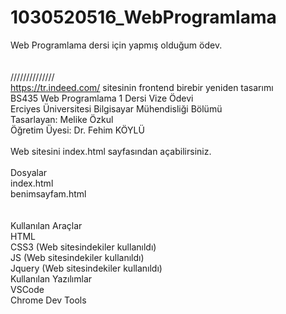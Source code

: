 # 1030520516_WebProgramlama <br>
 Web Programlama dersi için yapmış olduğum ödev.
<br><br><br>
//////////////<br>
https://tr.indeed.com/ sitesinin frontend birebir yeniden tasarımı<br>
BS435 Web Programlama 1 Dersi Vize Ödevi<br>
Erciyes Üniversitesi Bilgisayar Mühendisliği Bölümü<br>
Tasarlayan: Melike Özkul <br>
Öğretim Üyesi: Dr. Fehim KÖYLÜ<br><br>
Web sitesini index.html sayfasından açabilirsiniz.<br><br>
Dosyalar<br>
index.html<br>
benimsayfam.html <br>
<br><br>
Kullanılan Araçlar<br>
HTML<br>
CSS3 (Web sitesindekiler kullanıldı)<br>
JS (Web sitesindekiler kullanıldı)<br>
Jquery (Web sitesindekiler kullanıldı)<br>
Kullanılan Yazılımlar<br>
VSCode<br>
Chrome Dev Tools<br>


